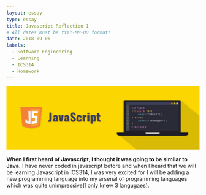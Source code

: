 ```yaml
---
layout: essay
type: essay
title: Javascript Reflection 1
# All dates must be YYYY-MM-DD format!
date: 2018-09-06
labels:
  - Software Engineering
  - Learning
  - ICS314
  - Homework
---
```


<img class="ui image" src="../images/Javascript700.png">

<b>When I first heard of Javascript, I thought it was going to be similar to Java.</b> I have never coded in javascript before and when I heard that we will be learning Javascript in ICS314, I was very excited for I will be adding a new programming language into my arsenal of programming languages which was quite unimpressive(I only knew 3 langugaes). 
